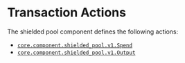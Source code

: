 # Transaction Actions

The shielded pool component defines the following actions:

- [`core.component.shielded_pool.v1.Spend`](./action/spend.md)
- [`core.component.shielded_pool.v1.Output`](./action/output.md)